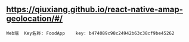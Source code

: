 ##  https://qiuxiang.github.io/react-native-amap-geolocation/#/

    Web端  Key名称: FoodApp	key: b474089c98c24942b63c38cf9be45262